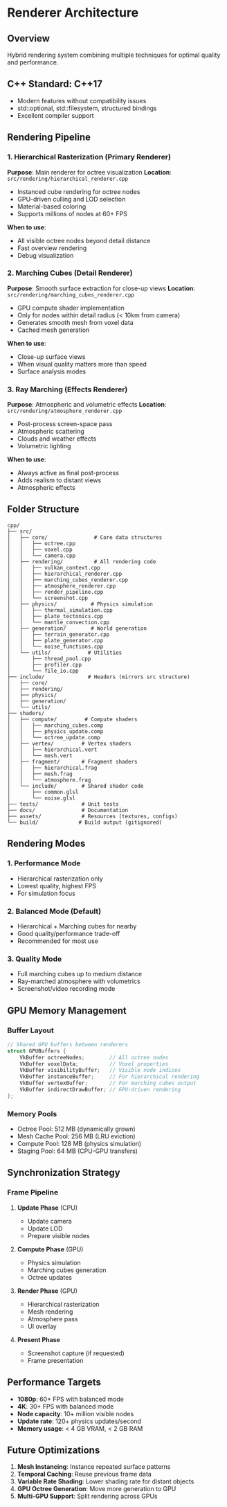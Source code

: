 # Renderer Architecture

## Overview
Hybrid rendering system combining multiple techniques for optimal quality and performance.

## C++ Standard: C++17
- Modern features without compatibility issues
- std::optional, std::filesystem, structured bindings
- Excellent compiler support

## Rendering Pipeline

### 1. Hierarchical Rasterization (Primary Renderer)
**Purpose**: Main renderer for octree visualization
**Location**: `src/rendering/hierarchical_renderer.cpp`

- Instanced cube rendering for octree nodes
- GPU-driven culling and LOD selection
- Material-based coloring
- Supports millions of nodes at 60+ FPS

**When to use**:
- All visible octree nodes beyond detail distance
- Fast overview rendering
- Debug visualization

### 2. Marching Cubes (Detail Renderer)
**Purpose**: Smooth surface extraction for close-up views
**Location**: `src/rendering/marching_cubes_renderer.cpp`

- GPU compute shader implementation
- Only for nodes within detail radius (< 10km from camera)
- Generates smooth mesh from voxel data
- Cached mesh generation

**When to use**:
- Close-up surface views
- When visual quality matters more than speed
- Surface analysis modes

### 3. Ray Marching (Effects Renderer)
**Purpose**: Atmospheric and volumetric effects
**Location**: `src/rendering/atmosphere_renderer.cpp`

- Post-process screen-space pass
- Atmospheric scattering
- Clouds and weather effects
- Volumetric lighting

**When to use**:
- Always active as final post-process
- Adds realism to distant views
- Atmospheric effects

## Folder Structure

```
cpp/
├── src/
│   ├── core/               # Core data structures
│   │   ├── octree.cpp
│   │   ├── voxel.cpp
│   │   └── camera.cpp
│   ├── rendering/          # All rendering code
│   │   ├── vulkan_context.cpp
│   │   ├── hierarchical_renderer.cpp
│   │   ├── marching_cubes_renderer.cpp
│   │   ├── atmosphere_renderer.cpp
│   │   ├── render_pipeline.cpp
│   │   └── screenshot.cpp
│   ├── physics/           # Physics simulation
│   │   ├── thermal_simulation.cpp
│   │   ├── plate_tectonics.cpp
│   │   └── mantle_convection.cpp
│   ├── generation/        # World generation
│   │   ├── terrain_generator.cpp
│   │   ├── plate_generator.cpp
│   │   └── noise_functions.cpp
│   └── utils/            # Utilities
│       ├── thread_pool.cpp
│       ├── profiler.cpp
│       └── file_io.cpp
├── include/              # Headers (mirrors src structure)
│   ├── core/
│   ├── rendering/
│   ├── physics/
│   ├── generation/
│   └── utils/
├── shaders/
│   ├── compute/         # Compute shaders
│   │   ├── marching_cubes.comp
│   │   ├── physics_update.comp
│   │   └── octree_update.comp
│   ├── vertex/         # Vertex shaders
│   │   ├── hierarchical.vert
│   │   └── mesh.vert
│   ├── fragment/       # Fragment shaders
│   │   ├── hierarchical.frag
│   │   ├── mesh.frag
│   │   └── atmosphere.frag
│   └── include/        # Shared shader code
│       ├── common.glsl
│       └── noise.glsl
├── tests/              # Unit tests
├── docs/               # Documentation
├── assets/             # Resources (textures, configs)
└── build/             # Build output (gitignored)
```

## Rendering Modes

### 1. Performance Mode
- Hierarchical rasterization only
- Lowest quality, highest FPS
- For simulation focus

### 2. Balanced Mode (Default)
- Hierarchical + Marching cubes for nearby
- Good quality/performance trade-off
- Recommended for most use

### 3. Quality Mode
- Full marching cubes up to medium distance
- Ray-marched atmosphere with volumetrics
- Screenshot/video recording mode

## GPU Memory Management

### Buffer Layout
```cpp
// Shared GPU buffers between renderers
struct GPUBuffers {
    VkBuffer octreeNodes;        // All octree nodes
    VkBuffer voxelData;          // Voxel properties
    VkBuffer visibilityBuffer;   // Visible node indices
    VkBuffer instanceBuffer;     // For hierarchical rendering
    VkBuffer vertexBuffer;       // For marching cubes output
    VkBuffer indirectDrawBuffer; // GPU-driven rendering
};
```

### Memory Pools
- Octree Pool: 512 MB (dynamically grown)
- Mesh Cache Pool: 256 MB (LRU eviction)
- Compute Pool: 128 MB (physics simulation)
- Staging Pool: 64 MB (CPU-GPU transfers)

## Synchronization Strategy

### Frame Pipeline
1. **Update Phase** (CPU)
   - Update camera
   - Update LOD
   - Prepare visible nodes

2. **Compute Phase** (GPU)
   - Physics simulation
   - Marching cubes generation
   - Octree updates

3. **Render Phase** (GPU)
   - Hierarchical rasterization
   - Mesh rendering
   - Atmosphere pass
   - UI overlay

4. **Present Phase**
   - Screenshot capture (if requested)
   - Frame presentation

## Performance Targets

- **1080p**: 60+ FPS with balanced mode
- **4K**: 30+ FPS with balanced mode
- **Node capacity**: 10+ million visible nodes
- **Update rate**: 120+ physics updates/second
- **Memory usage**: < 4 GB VRAM, < 2 GB RAM

## Future Optimizations

1. **Mesh Instancing**: Instance repeated surface patterns
2. **Temporal Caching**: Reuse previous frame data
3. **Variable Rate Shading**: Lower shading rate for distant objects
4. **GPU Octree Generation**: Move more generation to GPU
5. **Multi-GPU Support**: Split rendering across GPUs
